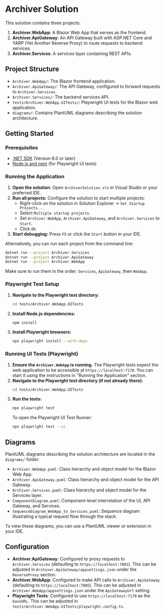 # Archiver Solution

This solution contains three projects:

1.  **Archiver.WebApp**: A Blazor Web App that serves as the frontend.
2.  **Archiver.ApiGateway**: An API Gateway built with ASP.NET Core and YARP (Yet Another Reverse Proxy) to route requests to backend services.
3.  **Archiver.Services**: A services layer containing REST APIs.

## Project Structure

- `Archiver.WebApp/`: The Blazor frontend application.
- `Archiver.ApiGateway/`: The API Gateway, configured to forward requests to `Archiver.Services`.
- `Archiver.Services/`: The backend services API.
- `tests/Archiver.WebApp.UITests/`: Playwright UI tests for the Blazor web application.
- `diagrams/`: Contains PlantUML diagrams describing the solution architecture.

## Getting Started

### Prerequisites

- [.NET SDK](https://dotnet.microsoft.com/download) (Version 8.0 or later)
- [Node.js and npm](https://nodejs.org/en/download/) (for Playwright UI tests)

### Running the Application

1.  **Open the solution:** Open `ArchiverSolution.sln` in Visual Studio or your preferred IDE.
2.  **Run all projects:** Configure the solution to start multiple projects:
    - Right-click on the solution in Solution Explorer -> `Set Startup Projects...`
    - Select `Multiple startup projects`.
    - Set `Archiver.WebApp`, `Archiver.ApiGateway`, and `Archiver.Services` to `Start`.
    - Click `OK`.
3.  **Start debugging:** Press `F5` or click the `Start` button in your IDE.

Alternatively, you can run each project from the command line:

```bash
dotnet run --project Archiver.Services
dotnet run --project Archiver.ApiGateway
dotnet run --project Archiver.WebApp
```

Make sure to run them in the order: `Services`, `ApiGateway`, then `WebApp`.

### Playwright Test Setup

1.  **Navigate to the Playwright test directory:**
    ```bash
    cd tests/Archiver.WebApp.UITests
    ```
2.  **Install Node.js dependencies:**
    ```bash
    npm install
    ```
3.  **Install Playwright browsers:**
    ```bash
    npx playwright install --with-deps
    ```

### Running UI Tests (Playwright)

1.  **Ensure the `Archiver.WebApp` is running.** The Playwright tests expect the web application to be accessible at `https://localhost:7170`. You can start it using the instructions in "Running the Application" section.
2.  **Navigate to the Playwright test directory (if not already there):**
    ```bash
    cd tests/Archiver.WebApp.UITests
    ```
3.  **Run the tests:**
    ```bash
    npx playwright test
    ```
    To open the Playwright UI Test Runner:
    ```bash
    npx playwright test --ui
    ```

## Diagrams

PlantUML diagrams describing the solution architecture are located in the `diagrams/` folder:

- `Archiver.WebApp.puml`: Class hierarchy and object model for the Blazor Web App.
- `Archiver.ApiGateway.puml`: Class hierarchy and object model for the API Gateway.
- `Archiver.Services.puml`: Class hierarchy and object model for the Services layer.
- `ComponentDiagram.puml`: Component-level interrelation of the UI, API Gateway, and Services.
- `SequenceDiagram_WebApp_to_Services.puml`: Sequence diagram illustrating a typical request flow through the stack.

To view these diagrams, you can use a PlantUML viewer or extension in your IDE.

## Configuration

- **Archiver.ApiGateway**: Configured to proxy requests to `Archiver.Services` (defaulting to `https://localhost:7001`). This can be adjusted in `Archiver.ApiGateway/appsettings.json` under the `ReverseProxy` section.
- **Archiver.WebApp**: Configured to make API calls to `Archiver.ApiGateway` (defaulting to `https://localhost:7005`). This can be adjusted in `Archiver.WebApp/appsettings.json` under the `ApiGatewayUrl` setting.
- **Playwright Tests**: Configured to use `https://localhost:7170` as the `baseURL`. This can be adjusted in `tests/Archiver.WebApp.UITests/playwright.config.ts`.